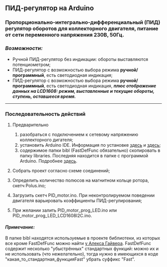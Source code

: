## ПИД-регулятор на Arduino

### Пропорционально-интегрально-дифференциальный (ПИД) регулятор оборотов для коллекторного двигателя, питание от сети переменного напряжения 230В, 50Гц.

### ___Возможности:___
+ Ручной ПИД-регулятор без индикации: обороты выставляются потенциометром;
+ ПИД-регулятор с возможностью выбора режима __ручной/программный__, есть светодиодная индикация;
+ ПИД-регулятор с возможностью выбора режима __ручной/программный__, есть светодиодная индикация, ___плюс отображение данных на LCD1608: режим, выставленные и текущие обороты, ступень, оставшееся время.___
___

### __Последовательность действий__

1. Предварительно
   1. разобраться с подключением к сетевому напряжению коллекторного дигателя;
   2. установить Arduino IDE. Информация по установке [здесь](https://alexgyver.ru/lessons/before-start/) и [здесь](https://alexgyver.ru/arduino-first/);
   3. содержимое папки bibl (FastDefFunc обязательно) скопировать в папку libraries. Последняя находится в папке с программой Arduino. Подробнее   [здесь](https://alexgyver.ru/arduino-first/#%D0%A3%D1%81%D1%82%D0%B0%D0%BD%D0%BE%D0%B2%D0%BA%D0%B0_%D0%B1%D0%B8%D0%B1%D0%BB%D0%B8%D0%BE%D1%82%D0%B5%D0%BA).

2. Собрать проект согласно схеме соединений;
3. Определить количество полюсов на магнитном кольце ротора, скетч Polus.ino;
4. Загрузить скетч PID_motor.ino. При неконтролируемом поведении двигателя варьировать коэффициенты ПИД-регулирования;
5. При желании залить PID_motor_prog_LED.ino или PID_motor_prog_LED_LCD1608I2С.ino.

#### ___Примечание:___

В папке bibl находятся используемые в проекте библиотеки, из которых все кроме FastDefFunc можно найти [у Алекса Гайвера](https://github.com/GyverLibs). FastDefFunc содержит несколько "убыстрённых" стандартных функций:  можно их и не использовать (что нежелательно), тогда нужно в имеющихся в коде "какая_то_стандартная_функцияFast" убрать суффикс "Fast".
